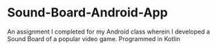 # Sound-Board-Android-App
An assignment I completed for my Android class wherein I developed a Sound Board of a popular video game. Programmed in Kotlin
